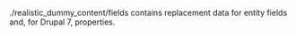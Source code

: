./realistic_dummy_content/fields contains replacement data for entity fields
and, for Drupal 7, properties.
